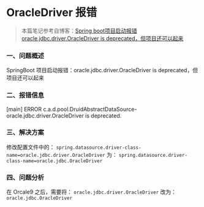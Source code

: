 # OracleDriver 报错

> 本篇笔记参考自博客：[Spring boot项目启动报错oracle.jdbc.driver.OracleDriver is deprecated，但项目还可以起来](https://blog.csdn.net/yanyanhj/article/details/88352908)

### 一、问题概述

SpringBoot 项目启动报错：oracle.jdbc.driver.OracleDriver is deprecated，但项目还可以起来

### 二、报错信息

[main] ERROR c.a.d.pool.DruidAbstractDataSource-oracle.jdbc.driver.OracleDriver is deprecated.

### 三、解决方案

修改配置文件中的：
`spring.datasource.driver-class-name=oracle.jdbc.driver.OracleDriver`
为：
`spring.datasource.driver-class-name=oracle.jdbc.OracleDriver`

### 四、问题分析

在 Orcale9 之后，需要将：
`oracle.jdbc.driver.OracleDriver`
改为：
`oracle.jdbc.OracleDriver`